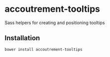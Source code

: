 accoutrement-tooltips
=====================

Sass helpers for creating and positioning tooltips 

## Installation

``bower install accoutrement-tooltips``
